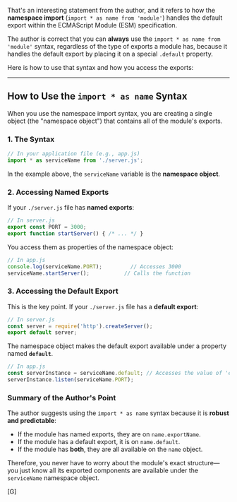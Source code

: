 That's an interesting statement from the author, and it refers to how the **namespace import** (`import * as name from 'module'`) handles the default export within the ECMAScript Module (ESM) specification.

The author is correct that you can **always** use the `import * as name from 'module'` syntax, regardless of the type of exports a module has, because it handles the default export by placing it on a special `.default` property.

Here is how to use that syntax and how you access the exports:

-----

## How to Use the `import * as name` Syntax

When you use the namespace import syntax, you are creating a single object (the "namespace object") that contains all of the module's exports.

### 1\. The Syntax

```javascript
// In your application file (e.g., app.js)
import * as serviceName from './server.js';
```

In the example above, the `serviceName` variable is the **namespace object**.

### 2\. Accessing Named Exports

If your `./server.js` file has **named exports**:

```javascript
// In server.js
export const PORT = 3000;
export function startServer() { /* ... */ }
```

You access them as properties of the namespace object:

```javascript
// In app.js
console.log(serviceName.PORT);         // Accesses 3000
serviceName.startServer();           // Calls the function
```

### 3\. Accessing the Default Export

This is the key point. If your `./server.js` file has a **default export**:

```javascript
// In server.js
const server = require('http').createServer();
export default server;
```

The namespace object makes the default export available under a property named **`default`**.

```javascript
// In app.js
const serverInstance = serviceName.default; // Accesses the value of 'export default'
serverInstance.listen(serviceName.PORT);
```

### Summary of the Author's Point

The author suggests using the `import * as name` syntax because it is **robust and predictable**:

  * If the module has named exports, they are on `name.exportName`.
  * If the module has a default export, it is on `name.default`.
  * If the module has **both**, they are all available on the `name` object.

Therefore, you never have to worry about the module's exact structure—you just know all its exported components are available under the `serviceName` namespace object.

[G]
